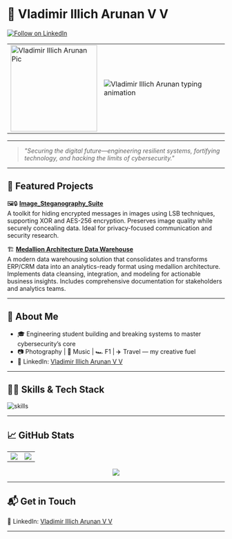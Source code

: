 # 👋 Vladimir Illich Arunan V V
[![Follow on LinkedIn](https://img.shields.io/badge/LinkedIn-Vladimir_Illich_Arunan_V_V-blue
)](https://www.linkedin.com/in/vladimir-illich-arunan/)

<table>
  <tr>
    <td>
      <img src="" alt="Vladimir Illich Arunan Pic" width="200"/>
    </td>
    <td>
      <img src="https://readme-typing-svg.demolab.com?font=Roboto&size=30&pause=1000&color=7B3FE4&width=435&lines=Mastering+digital+systems;Build.+Hack.+Defend;Tech+by+day.+Cyber+by+night." alt="Vladimir Illich Arunan typing animation"/>
    </td>
  </tr>
</table>

---

> *"Securing the digital future—engineering resilient systems, fortifying technology, and hacking the limits of cybersecurity."*

---

## 🚀 Featured Projects

🖼️🔒 **[Image_Steganography_Suite](https://github.com/ScriptedLines404/Image_Steganography_Suite)**  
A toolkit for hiding encrypted messages in images using LSB techniques, supporting XOR and AES-256 encryption. Preserves image quality while securely concealing data. Ideal for privacy-focused communication and security research.

🏗️  **[Medallion Architecture Data Warehouse](https://github.com/ScriptedLines404/Medallion_Architecture_Data_warehouse)**  
A modern data warehousing solution that consolidates and transforms ERP/CRM data into an analytics-ready format using medallion architecture. Implements data cleansing, integration, and modeling for actionable business insights. Includes comprehensive documentation for stakeholders and analytics teams.

---

## 🌱 About Me

- 🎓 Engineering student building and breaking systems to master cybersecurity’s core
- 📷 Photography | 🎵 Music | 🏎 F1 | ✈️ Travel — my creative fuel
- 🔗 LinkedIn: [Vladimir Illich Arunan V V](https://www.linkedin.com/in/vladimir-illich-arunan/)

---

## 🧑‍💻 Skills & Tech Stack

![skills](https://skillicons.dev/icons?i=python,html,css,mysql)

---

## 📈 GitHub Stats

<table>
  <tr>
    <td>
      <img src="https://github-readme-stats.vercel.app/api?username=ScriptedLines404&show_icons=true&hide_title=true&count_private=true&theme=radical" />
    </td>
    <td>
      <img src="https://github-readme-stats.vercel.app/api/top-langs/?username=ScriptedLines404&layout=compact&hide_title=true&theme=radical" />
    </td>
  </tr>
</table>

<p align="center">
  <img src="https://github-readme-streak-stats.herokuapp.com?user=ScriptedLines404&theme=radical&hide_border=true" />
</p>

---

## 📬 Get in Touch

🔗 LinkedIn: [Vladimir Illich Arunan V V](https://www.linkedin.com/in/vladimir-illich-arunan/)


---




